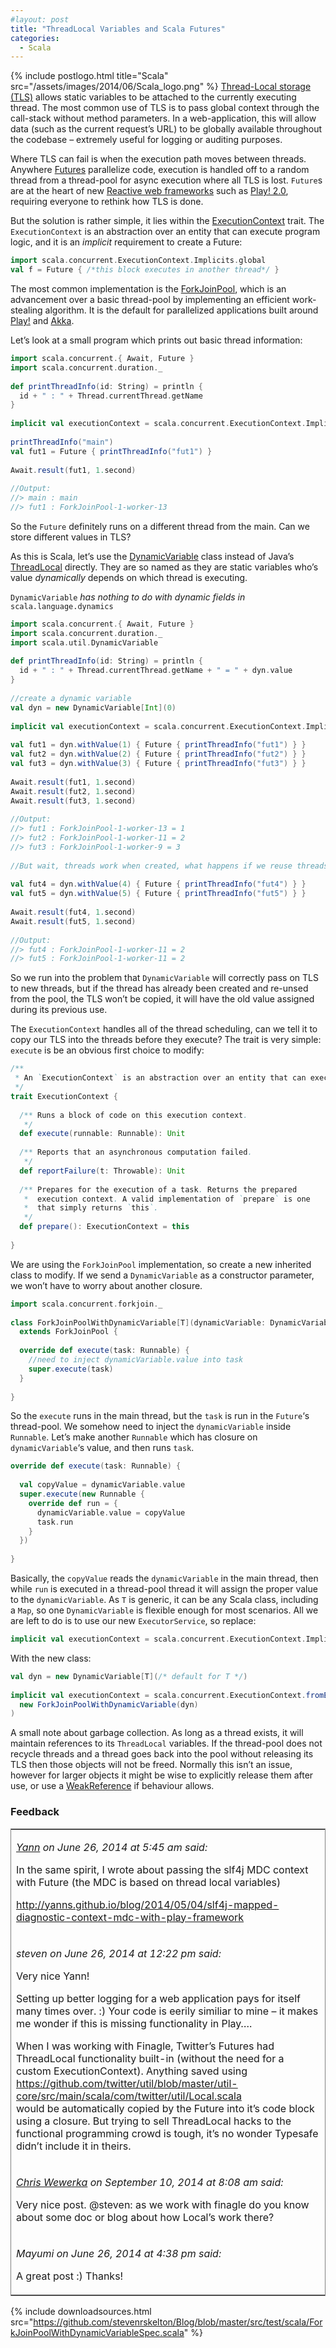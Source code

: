 ```yaml
---
#layout: post
title: "ThreadLocal Variables and Scala Futures"
categories:
  - Scala
---
```


{% include postlogo.html title="Scala" src="/assets/images/2014/06/Scala_logo.png" %} [Thread-Local storage (TLS)](http://en.wikipedia.org/wiki/Thread-local_storage) allows static variables to be attached to the currently executing thread. The most common use of TLS is to pass global context through the call-stack without method parameters. In a web-application, this will allow data (such as the current request’s URL) to be globally available throughout the codebase – extremely useful for logging or auditing purposes.

Where TLS can fail is when the execution path moves between threads. Anywhere [Futures](http://docs.scala-lang.org/overviews/core/futures.html) parallelize code, execution is handled off to a random thread from a thread-pool for async execution where all TLS is lost. `Future`s are at the heart of new [Reactive web frameworks](http://www.reactivemanifesto.org/) such as [Play! 2.0](http://www.playframework.com/), requiring everyone to rethink how TLS is done.

But the solution is rather simple, it lies within the [ExecutionContext](https://github.com/scala/scala/blob/2.12.x/src/library/scala/concurrent/ExecutionContext.scala) trait. The `ExecutionContext` is an abstraction over an entity that can execute program logic, and it is an _implicit_ requirement to create a Future:

```scala
import scala.concurrent.ExecutionContext.Implicits.global
val f = Future { /*this block executes in another thread*/ }
```

The most common implementation is the [ForkJoinPool](https://github.com/scala/scala/blob/2.12.x/src/forkjoin/scala/concurrent/forkjoin/ForkJoinPool.java), which is an advancement over a basic thread-pool by implementing an efficient work-stealing algorithm. It is the default for parallelized applications built around [Play!](http://www.playframework.com/) and [Akka](http://akka.io/).

Let’s look at a small program which prints out basic thread information:

```scala
import scala.concurrent.{ Await, Future }
import scala.concurrent.duration._
 
def printThreadInfo(id: String) = println {
  id + " : " + Thread.currentThread.getName
}
 
implicit val executionContext = scala.concurrent.ExecutionContext.Implicits.global
 
printThreadInfo("main")
val fut1 = Future { printThreadInfo("fut1") }
 
Await.result(fut1, 1.second)
 
//Output:
//> main : main
//> fut1 : ForkJoinPool-1-worker-13
```

So the `Future` definitely runs on a different thread from the main. Can we store different values in TLS?

As this is Scala, let’s use the [DynamicVariable](http://www.scala-lang.org/api/2.10.0/scala/util/DynamicVariable.html) class instead of Java’s [ThreadLocal](http://docs.oracle.com/javase/6/docs/api/java/lang/ThreadLocal.html) directly. They are so named as they are static variables who’s value _dynamically_ depends on which thread is executing.

`DynamicVariable` *has nothing to do with dynamic fields in* `scala.language.dynamics`

```scala
import scala.concurrent.{ Await, Future }
import scala.concurrent.duration._
import scala.util.DynamicVariable
 
def printThreadInfo(id: String) = println {
  id + " : " + Thread.currentThread.getName + " = " + dyn.value
}
 
//create a dynamic variable
val dyn = new DynamicVariable[Int](0)
 
implicit val executionContext = scala.concurrent.ExecutionContext.Implicits.global
 
val fut1 = dyn.withValue(1) { Future { printThreadInfo("fut1") } }
val fut2 = dyn.withValue(2) { Future { printThreadInfo("fut2") } }
val fut3 = dyn.withValue(3) { Future { printThreadInfo("fut3") } }
 
Await.result(fut1, 1.second)
Await.result(fut2, 1.second)
Await.result(fut3, 1.second)
 
//Output:
//> fut1 : ForkJoinPool-1-worker-13 = 1
//> fut2 : ForkJoinPool-1-worker-11 = 2
//> fut3 : ForkJoinPool-1-worker-9 = 3
 
//But wait, threads work when created, what happens if we reuse threads already in the pool?
 
val fut4 = dyn.withValue(4) { Future { printThreadInfo("fut4") } }
val fut5 = dyn.withValue(5) { Future { printThreadInfo("fut5") } }
 
Await.result(fut4, 1.second)
Await.result(fut5, 1.second)
 
//Output:
//> fut4 : ForkJoinPool-1-worker-11 = 2
//> fut5 : ForkJoinPool-1-worker-11 = 2
```

So we run into the problem that `DynamicVariable` will correctly pass on TLS to new threads, but if the thread has already been created and re-unsed from the pool, the TLS won’t be copied, it will have the old value assigned during its previous use.

The `ExecutionContext` handles all of the thread scheduling, can we tell it to copy our TLS into the threads before they execute?
The trait is very simple: `execute` is be an obvious first choice to modify:

```scala
/**
 * An `ExecutionContext` is an abstraction over an entity that can execute program logic.
 */
trait ExecutionContext {  
 
  /** Runs a block of code on this execution context.
   */
  def execute(runnable: Runnable): Unit
   
  /** Reports that an asynchronous computation failed.
   */
  def reportFailure(t: Throwable): Unit
   
  /** Prepares for the execution of a task. Returns the prepared
   *  execution context. A valid implementation of `prepare` is one
   *  that simply returns `this`.
   */
  def prepare(): ExecutionContext = this
 
}
```

We are using the `ForkJoinPool` implementation, so create a new inherited class to modify. If we send a `DynamicVariable` as a constructor parameter, we won’t have to worry about another closure.

```scala
import scala.concurrent.forkjoin._
 
class ForkJoinPoolWithDynamicVariable[T](dynamicVariable: DynamicVariable[T]) 
  extends ForkJoinPool {
 
  override def execute(task: Runnable) {
    //need to inject dynamicVariable.value into task
    super.execute(task)
  }
 
}
```

So the `execute` runs in the main thread, but the `task` is run in the `Future`‘s thread-pool. We somehow need to inject the `dynamicVariable` inside `Runnable`. Let’s make another `Runnable` which has closure on `dynamicVariable`‘s value, and then runs `task`.

```scala
override def execute(task: Runnable) {
 
  val copyValue = dynamicVariable.value
  super.execute(new Runnable {
    override def run = {
      dynamicVariable.value = copyValue
      task.run
    }
  })
 
}
```

Basically, the `copyValue` reads the `dynamicVariable` in the main thread, then while `run` is executed in a thread-pool thread it will assign the proper value to the `dynamicVariable`. As `T` is generic, it can be any Scala class, including a `Map`, so one `DynamicVariable` is flexible enough for most scenarios. All we are left to do is to use our new `ExecutorService`, so replace:

```scala
implicit val executionContext = scala.concurrent.ExecutionContext.Implicits.global
```

With the new class:

```scala
val dyn = new DynamicVariable[T](/* default for T */)
 
implicit val executionContext = scala.concurrent.ExecutionContext.fromExecutorService(
  new ForkJoinPoolWithDynamicVariable(dyn)
)
```

A small note about garbage collection. As long as a thread exists, it will maintain references to its `ThreadLocal` variables. If the thread-pool does not recycle threads and a thread goes back into the pool without releasing its TLS then those objects will not be freed. Normally this isn’t an issue, however for larger objects it might be wise to explicitly release them after use, or use a [WeakReference](http://www.scala-lang.org/api/current/index.html#scala.ref.WeakReference) if behaviour allows.

### Feedback

<table style="border:1px solid grey">
<tr><td>
<p><i><a href="http://yanns.github.io/">Yann</a> on June 26, 2014 at 5:45 am said: </i></p>
<p>In the same spirit, I wrote about passing the slf4j MDC context with Future (the MDC is based on thread local variables)</p>
<p><a href="http://yanns.github.io/blog/2014/05/04/slf4j-mapped-diagnostic-context-mdc-with-play-framework">http://yanns.github.io/blog/2014/05/04/slf4j-mapped-diagnostic-context-mdc-with-play-framework</a></p>
</td></tr>
<tr><td>
<p><i>steven on June 26, 2014 at 12:22 pm said: </i></p>
<p>Very nice Yann!</p>
<p>Setting up better logging for a web application pays for itself many times over. :) Your code is eerily similiar to mine – it makes me wonder if this is missing functionality in Play….</p>
<p>When I was working with Finagle, Twitter’s Futures had ThreadLocal functionality built-in (without the need for a custom ExecutionContext). Anything saved using<br/><a href="https://github.com/twitter/util/blob/master/util-core/src/main/scala/com/twitter/util/Local.scala">https://github.com/twitter/util/blob/master/util-core/src/main/scala/com/twitter/util/Local.scala</a><br/>would be automatically copied by the Future into it’s code block using a closure. But trying to sell ThreadLocal hacks to the functional programming crowd is tough, it’s no wonder Typesafe didn’t include it in theirs.</p>
</td></tr>
<tr><td>
<p><i><a href="http://chris-wewerka.de/">Chris Wewerka</a> on September 10, 2014 at 8:08 am said: </i></p>
<p>Very nice post. @steven: as we work with finagle do you know about some doc or blog about how Local’s work there?</p>
</td></tr>
<tr><td>
<p><i>Mayumi on June 26, 2014 at 4:38 pm said:</i></p>
<p>A great post :) Thanks!</p>
</td></tr>
</table>

{%
  include downloadsources.html
  src="https://github.com/stevenrskelton/Blog/blob/master/src/test/scala/ForkJoinPoolWithDynamicVariableSpec.scala"
%}
